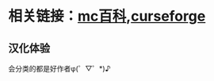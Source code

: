 # 相关链接：[mc百科][def1],[curseforge][def2]
## 汉化体验
会分类的都是好作者φ(゜▽゜*)♪

[def1]:https://www.mcmod.cn/class/10038.html "mc百科"
[def2]:https://www.curseforge.com/minecraft/mc-mods/create-molten-vents "curseforge"
